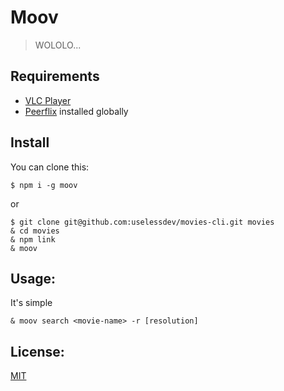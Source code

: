 # Moov

> WOLOLO...

## Requirements

- [VLC Player][2]
- [Peerflix][1] installed globally

## Install

You can clone this:


```
$ npm i -g moov
```

or 

```
$ git clone git@github.com:uselessdev/movies-cli.git movies
& cd movies
& npm link
& moov
```

## Usage:

It's simple

```
& moov search <movie-name> -r [resolution]
```

## License:

[MIT][3]

[1]: https://github.com/mafintosh/peerflix "Peerflix: The Salvation of world"
[2]: http://www.videolan.org/vlc/ "VLC Player :3"
[3]: https://github.com/uselessdev/movies-cli/blob/master/LICENSE "License"
